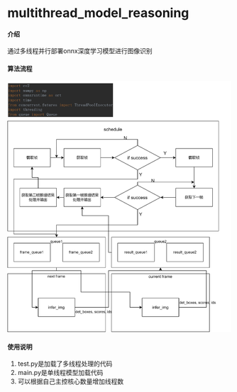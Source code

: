 # multithread_model_reasoning

#### 介绍
通过多线程并行部署onnx深度学习模型进行图像识别

#### 算法流程
![输入图片说明](%E6%B5%81%E7%A8%8B%E5%9B%BE%E5%A4%9A%E7%BA%BF%E7%A8%8Bonnx.jpg)

#### 使用说明
1.  test.py是加载了多线程处理的代码
2.  main.py是单线程模型加载代码
3.  可以根据自己主控核心数量增加线程数

